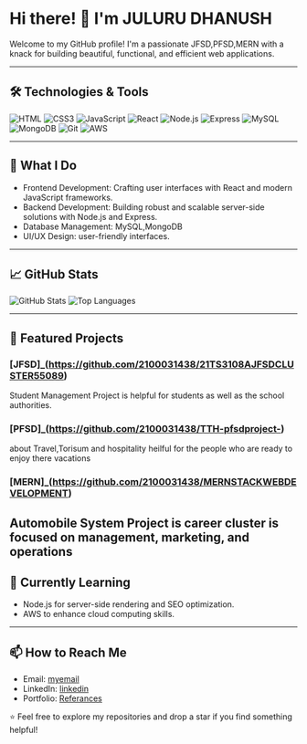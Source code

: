 # Hi there! 👋 I'm JULURU DHANUSH

Welcome to my GitHub profile! I'm a passionate JFSD,PFSD,MERN with a knack for building beautiful, functional, and efficient web applications. 

---

## 🛠 Technologies & Tools
![HTML](https://img.shields.io/badge/-HTML5-E34F26?logo=html5&logoColor=white)
![CSS3](https://img.shields.io/badge/-CSS3-1572B6?logo=css3&logoColor=white)
![JavaScript](https://img.shields.io/badge/-JavaScript-F7DF1E?logo=javascript&logoColor=black)
![React](https://img.shields.io/badge/-React-61DAFB?logo=react&logoColor=black)
![Node.js](https://img.shields.io/badge/-Node.js-339933?logo=node.js&logoColor=white)
![Express](https://img.shields.io/badge/-Express-000000?logo=express&logoColor=white)
![MySQL](https://img.shields.io/badge/-MySQL-4479A1?logo=mysql&logoColor=white)
![MongoDB](https://img.shields.io/badge/-MongoDB-47A248?logo=mongodb&logoColor=white)
![Git](https://img.shields.io/badge/-Git-F05032?logo=git&logoColor=white)
![AWS](https://img.shields.io/badge/-AWS-232F3E?logo=amazon-aws&logoColor=white)

---

## 💼 What I Do
- Frontend Development: Crafting user interfaces with React and modern JavaScript frameworks.
- Backend Development: Building robust and scalable server-side solutions with Node.js and Express.
- Database Management: MySQL,MongoDB
- UI/UX Design: user-friendly interfaces.

---

## 📈 GitHub Stats
![GitHub Stats](https://github-readme-stats.vercel.app/api?username=your-username&show_icons=true&theme=radical)
![Top Languages](https://github-readme-stats.vercel.app/api/top-langs/?username=your-username&layout=compact&theme=radical)

---

## 🚀 Featured Projects
### [JFSD]_(https://github.com/2100031438/21TS3108AJFSDCLUSTER55089)
 Student Management Project is helpful for students as well as the school authorities.

### [PFSD]_(https://github.com/2100031438/TTH-pfsdproject-)
about Travel,Torisum and hospitality heilful for the people who are ready to enjoy there vacations 

### [MERN]_(https://github.com/2100031438/MERNSTACKWEBDEVELOPMENT)
 Automobile System Project is career cluster is focused on management, marketing, and operations
---

## 🌱 Currently Learning
- Node.js for server-side rendering and SEO optimization.
- AWS to enhance cloud computing skills.

---

## 📫 How to Reach Me
- Email: [myemail](mailto:2100031438cseh@gmail.com)
- LinkedIn: [linkedin](https://www.linkedin.com/in/juluru-dhanush/)
- Portfolio: [Referances](https://github.com/2100031438?tab=repositories)


⭐️ Feel free to explore my repositories and drop a star if you find something helpful!
